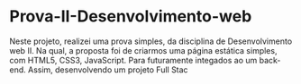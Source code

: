 # Prova-II-Desenvolvimento-web
Neste projeto, realizei uma prova simples, da disciplina de Desenvolvimento web II. Na qual, a proposta foi de criarmos uma página estática simples, com HTML5, CSS3, JavaScript. Para futuramente integados ao um back-end. Assim, desenvolvendo um projeto Full Stac



